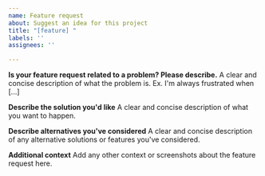 ```yaml
---
name: Feature request
about: Suggest an idea for this project
title: "[feature] "
labels: ''
assignees: ''

---
```


<!-- Please add a brief summary of your request to the title above, after the
     "[feature]" prefix -->

**Is your feature request related to a problem? Please describe.**
A clear and concise description of what the problem is. Ex. I'm always frustrated when [...]

**Describe the solution you'd like**
A clear and concise description of what you want to happen.

**Describe alternatives you've considered**
A clear and concise description of any alternative solutions or features you've considered.

**Additional context**
Add any other context or screenshots about the feature request here.
